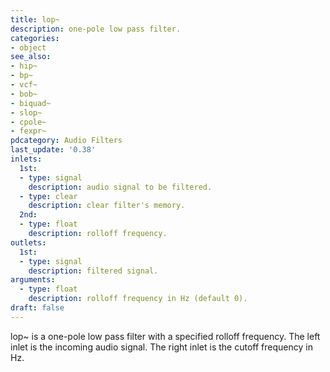 ```yaml
---
title: lop~
description: one-pole low pass filter.
categories:
- object
see_also:
- hip~
- bp~
- vcf~
- bob~
- biquad~
- slop~
- cpole~
- fexpr~
pdcategory: Audio Filters
last_update: '0.38'
inlets:
  1st:
  - type: signal
    description: audio signal to be filtered.
  - type: clear
    description: clear filter's memory.
  2nd:
  - type: float
    description: rolloff frequency.
outlets:
  1st:
  - type: signal
    description: filtered signal.
arguments:
  - type: float
    description: rolloff frequency in Hz (default 0).
draft: false
---
```

lop~ is a one-pole low pass filter with a specified rolloff frequency. The left inlet is the incoming audio signal. The right inlet is the cutoff frequency in Hz.